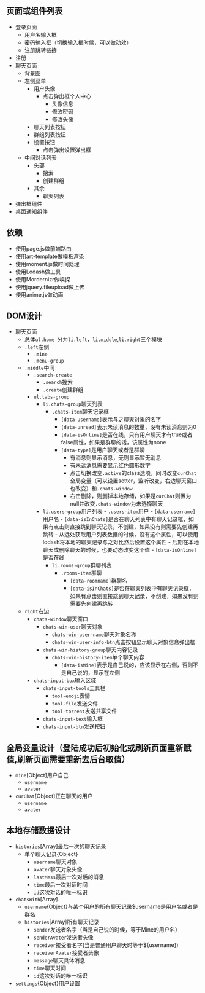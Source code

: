 ## 页面或组件列表
- 登录页面
  - 用户名输入框
  - 密码输入框（切换输入框时候，可以做动效）
  - 注册跳转链接
- 注册
- 聊天页面
  - 背景图
  - 左侧菜单
    - 用户头像
      - 点击弹出框个人中心
        - 头像信息
        - 修改密码
        - 修改头像
    - 聊天列表按钮
    - 群组列表按钮
    - 设置按钮
      - 点击弹出设置弹出框
  - 中间对话列表
    - 头部
      - 搜索
      - 创建群组
    - 其余
      - 聊天列表
- 弹出框组件
- 桌面通知组件

## 依赖
- 使用page.js做前端路由
- 使用art-template做模板渲染
- 使用moment.js做时间处理
- 使用Lodash做工具
- 使用Mordernizr做嗅探
- 使用jquery.fileupload做上传
- 使用anime.js做动画

## DOM设计
- 聊天页面
  - 总体`ul.home `分为`li.left`，`li.middle`,`li.right`三个模块
  - `.left`左侧
    - `.mine`
    - `.menu-group`
  - `.middle`中间
    - `.search-create`
      - `.search`搜索
      - `.create`创建群组
    - `ul.tabs-group`
      - `li.chats-group`聊天列表
        - `.chats-item`聊天记录框
      		- `[data-username]`表示与之聊天对象的名字
      		- `[data-unread]`表示未读消息的数量，没有未读消息则为0
          - `[data-isOnline]`是否在线，只有用户聊天才有true或者false属性，如果是群聊的话，该属性为none
          - `[data-type]`是用户聊天或者是群聊
      		- 有消息则显示消息，无则显示暂无消息
      		- 有未读消息需要显示红色圆形数字
      		- 点击切换改变`.active`的class选项，同时改变`curChat`全局变量（可以设置setter，监听改变，右边聊天窗口也改变）和`.chats-window`
      		- 右击删除，则删掉本地存储，如果是`curChat`则置为null并改变`.chats-window`为未选择聊天
      - `li.users-group`用户列表
				- `.users-item`用户
				  - `[data-username]`用户名
				  - `[data-isInChats]`是否在聊天列表中有聊天记录框，如果有点击则直接跳到聊天记录，不创建，如果没有则需要先创建再跳转
            - 从远处获取用户列表数据的时候，没有这个属性，可以使用lodash将本地的聊天记录与之对比然后设置这个属性
            - 后期在本地聊天或删除聊天的时候，也要动态改变这个值
				  - `[data-isOnline]`是否在线
     	- `li.rooms-group`群聊列表
     	  - `.rooms-item`群聊
     	    - `[data-roomname]`群聊名
     	    - `[data-isInChats]`是否在聊天列表中有聊天记录框，如果有点击则直接跳到聊天记录，不创建，如果没有则需要先创建再跳转
  - `right`右边
    - `chats-window`聊天窗口
      - `chats-win-user`聊天对象
        - `chats-win-user-name`聊天对象名称
        - `chats-win-user-info-btn`点击按钮显示聊天对象信息弹出框
      - `chats-win-history-group`聊天内容记录
        - `chats-win-history-item`单个聊天内容
          - `[data-isMine]`表示是自己说的，应该显示在右侧，否则不是自己说的，显示在左侧
    - `chats-input-box`输入区域
      - `chats-input-tools`工具栏
        - `tool-emoji`表情
        - `tool-file`发送文件
        - `tool-torrent`发送共享文件
      - `chats-input-text`输入框
      - `chats-input-btn`发送按钮


## 全局变量设计（登陆成功后初始化或刷新页面重新赋值,刷新页面需要重新去后台取值）
- `mine`[Object]用户自己
  - `username`
  - `avater`
- `curChat`[Object]正在聊天的用户
  - `username`
  - `avater`

## 本地存储数据设计
- `histories`[Array]最后一次的聊天记录
  - 单个聊天记录{Object}
    - `username`聊天对象
    - `avater`聊天对象头像
    - `lastMess`最后一次对话的消息
    - `time`最后一次对话时间
    - `id`这次对话的唯一标识
- `chatsWith`[Array]
  - `username`{Object}与某个用户的所有聊天记录$username是用户名或者是群名
  - `histories`[Array]所有聊天记录
    - `sender`发送者名字（当是自己说的时候，等于Mine的用户名）
    - `senderAvater`发送者头像
    - `receiver`接受者名字(当是普通用户聊天时等于${username})
    - `receiverAvater`接受者头像
    - `message`聊天具体消息
    - `time`聊天时间
    - `id`这次对话的唯一标识
- `settings`{Object}用户设置